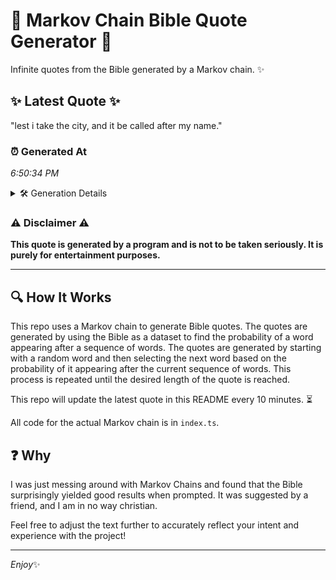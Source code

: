 # 📖 Markov Chain Bible Quote Generator 📖

Infinite quotes from the Bible generated by a Markov chain. ✨

## ✨ Latest Quote ✨
"lest i take the city, and it be called after my name."

### ⏰ Generated At
*6:50:34 PM*

<details>
    <summary>🛠️ Generation Details</summary>
    <p>
        <strong>🌱 Seed:</strong> lest<br>
        <strong>🔄 Iterations:</strong> 11<br>
        <strong>📜 Context History:</strong><br>[ lest ]: i<br>[ lest, i ]: take<br>[ lest, i, take ]: the<br>[ lest, i, take, the ]: city,<br>[ lest, i, take, the, city, ]: and<br>[ lest, i, take, the, city,, and ]: it<br>[ i, take, the, city,, and, it ]: be<br>[ take, the, city,, and, it, be ]: called<br>[ the, city,, and, it, be, called ]: after<br>[ city,, and, it, be, called, after ]: my<br>[ and, it, be, called, after, my ]: name.<br>
    </p>
</details>

### ⚠️ Disclaimer ⚠️
**This quote is generated by a program and is not to be taken seriously. It is purely for entertainment purposes.**

---

## 🔍 How It Works

This repo uses a Markov chain to generate Bible quotes. The quotes are generated by using the Bible as a dataset to find the probability of a word appearing after a sequence of words. The quotes are generated by starting with a random word and then selecting the next word based on the probability of it appearing after the current sequence of words. This process is repeated until the desired length of the quote is reached.

This repo will update the latest quote in this README every 10 minutes. ⏳

All code for the actual Markov chain is in `index.ts`.

## ❓ Why

I was just messing around with Markov Chains and found that the Bible surprisingly yielded good results when prompted. 
It was suggested by a friend, and I am in no way christian.

Feel free to adjust the text further to accurately reflect your intent and experience with the project!

---

*Enjoy*✨
